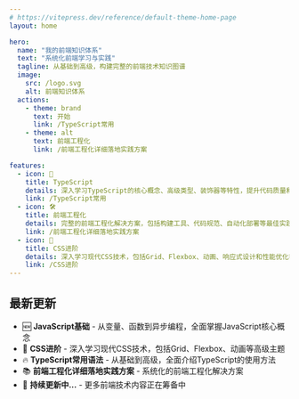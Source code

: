 ```yaml
---
# https://vitepress.dev/reference/default-theme-home-page
layout: home

hero:
  name: "我的前端知识体系"
  text: "系统化前端学习与实践"
  tagline: 从基础到高级，构建完整的前端技术知识图谱
  image:
    src: /logo.svg
    alt: 前端知识体系
  actions:
    - theme: brand
      text: 开始
      link: /TypeScript常用
    - theme: alt
      text: 前端工程化
      link: /前端工程化详细落地实践方案

features:
  - icon: 🧩
    title: TypeScript
    details: 深入学习TypeScript的核心概念、高级类型、装饰器等特性，提升代码质量和开发效率
    link: /TypeScript常用
  - icon: 🛠️
    title: 前端工程化
    details: 完整的前端工程化解决方案，包括构建工具、代码规范、自动化部署等最佳实践
    link: /前端工程化详细落地实践方案
  - icon: 🎨
    title: CSS进阶
    details: 深入学习现代CSS技术，包括Grid、Flexbox、动画、响应式设计和性能优化等高级主题
    link: /CSS进阶
---
```


## 最新更新

- 🆕 **JavaScript基础** - 从变量、函数到异步编程，全面掌握JavaScript核心概念
- 🎨 **CSS进阶** - 深入学习现代CSS技术，包括Grid、Flexbox、动画等高级主题
- 🔥 **TypeScript常用语法** - 从基础到高级，全面介绍TypeScript的使用方法
- 📚 **前端工程化详细落地实践方案** - 系统化的前端工程化解决方案
- 🚀 **持续更新中...** - 更多前端技术内容正在筹备中

